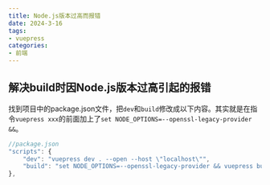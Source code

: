 ```yaml
---
title: Node.js版本过高而报错
date: 2024-3-16
tags:
- vuepress
categories:
- 前端
---
```

## 解决build时因Node.js版本过高引起的报错

找到项目中的package.json文件，把`dev`和`build`修改成以下内容。其实就是在指令`vuepress xxx`的前面加上了`set NODE_OPTIONS=--openssl-legacy-provider &&`。
```js
//package.json
"scripts": {
    "dev": "vuepress dev . --open --host \"localhost\"",
    "build": "set NODE_OPTIONS=--openssl-legacy-provider && vuepress build ."
},
```